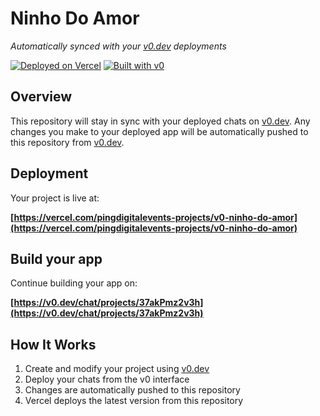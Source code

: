 # Ninho Do Amor

*Automatically synced with your [v0.dev](https://v0.dev) deployments*

[![Deployed on Vercel](https://img.shields.io/badge/Deployed%20on-Vercel-black?style=for-the-badge&logo=vercel)](https://vercel.com/pingdigitalevents-projects/v0-ninho-do-amor)
[![Built with v0](https://img.shields.io/badge/Built%20with-v0.dev-black?style=for-the-badge)](https://v0.dev/chat/projects/37akPmz2v3h)

## Overview

This repository will stay in sync with your deployed chats on [v0.dev](https://v0.dev).
Any changes you make to your deployed app will be automatically pushed to this repository from [v0.dev](https://v0.dev).

## Deployment

Your project is live at:

**[https://vercel.com/pingdigitalevents-projects/v0-ninho-do-amor](https://vercel.com/pingdigitalevents-projects/v0-ninho-do-amor)**

## Build your app

Continue building your app on:

**[https://v0.dev/chat/projects/37akPmz2v3h](https://v0.dev/chat/projects/37akPmz2v3h)**

## How It Works

1. Create and modify your project using [v0.dev](https://v0.dev)
2. Deploy your chats from the v0 interface
3. Changes are automatically pushed to this repository
4. Vercel deploys the latest version from this repository
